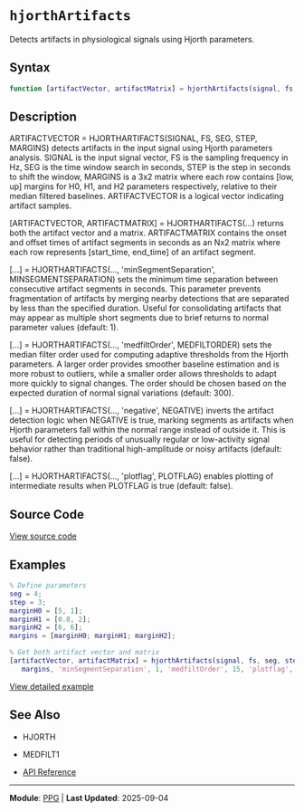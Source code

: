 # `hjorthArtifacts`

Detects artifacts in physiological signals using Hjorth parameters.

## Syntax

```matlab
function [artifactVector, artifactMatrix] = hjorthArtifacts(signal, fs, seg, step, margins, varargin)
```

## Description

ARTIFACTVECTOR = HJORTHARTIFACTS(SIGNAL, FS, SEG, STEP, MARGINS) detects artifacts in the input signal using Hjorth parameters analysis. SIGNAL is the input signal vector, FS is the sampling frequency in Hz, SEG is the time window search in seconds, STEP is the step in seconds to shift the window, MARGINS is a 3x2 matrix where each row contains [low, up] margins for H0, H1, and H2 parameters respectively, relative to their median filtered baselines. ARTIFACTVECTOR is a logical vector indicating artifact samples.

[ARTIFACTVECTOR, ARTIFACTMATRIX] = HJORTHARTIFACTS(...) returns both the artifact vector and a matrix. ARTIFACTMATRIX contains the onset and offset times of artifact segments in seconds as an Nx2 matrix where each row represents [start_time, end_time] of an artifact segment.

[...] = HJORTHARTIFACTS(..., 'minSegmentSeparation', MINSEGMENTSEPARATION) sets the minimum time separation between consecutive artifact segments in seconds. This parameter prevents fragmentation of artifacts by merging nearby detections that are separated by less than the specified duration. Useful for consolidating artifacts that may appear as multiple short segments due to brief returns to normal parameter values (default: 1).

[...] = HJORTHARTIFACTS(..., 'medfiltOrder', MEDFILTORDER) sets the median filter order used for computing adaptive thresholds from the Hjorth parameters. A larger order provides smoother baseline estimation and is more robust to outliers, while a smaller order allows thresholds to adapt more quickly to signal changes. The order should be chosen based on the expected duration of normal signal variations (default: 300).

[...] = HJORTHARTIFACTS(..., 'negative', NEGATIVE) inverts the artifact detection logic when NEGATIVE is true, marking segments as artifacts when Hjorth parameters fall within the normal range instead of outside it. This is useful for detecting periods of unusually regular or low-activity signal behavior rather than traditional high-amplitude or noisy artifacts (default: false).

[...] = HJORTHARTIFACTS(..., 'plotflag', PLOTFLAG) enables plotting of intermediate results when PLOTFLAG is true (default: false).

## Source Code

[View source code](https://github.com/BSICoS/biosigmat/tree/main/src/ppg/hjorthArtifacts.m)

## Examples

```matlab
% Define parameters
seg = 4;
step = 3;
marginH0 = [5, 1];
marginH1 = [0.8, 2];
marginH2 = [6, 6];
margins = [marginH0; marginH1; marginH2];

% Get both artifact vector and matrix
[artifactVector, artifactMatrix] = hjorthArtifacts(signal, fs, seg, step, ...
   margins, 'minSegmentSeparation', 1, 'medfiltOrder', 15, 'plotflag', true);
```

[View detailed example](https://github.com/BSICoS/biosigmat/tree/main/examples/ppg/hjorthArtifactsExample.m)

## See Also

- HJORTH
- MEDFILT1

- [API Reference](../index.md)

---

**Module**: [PPG](index.md) | **Last Updated**: 2025-09-04
